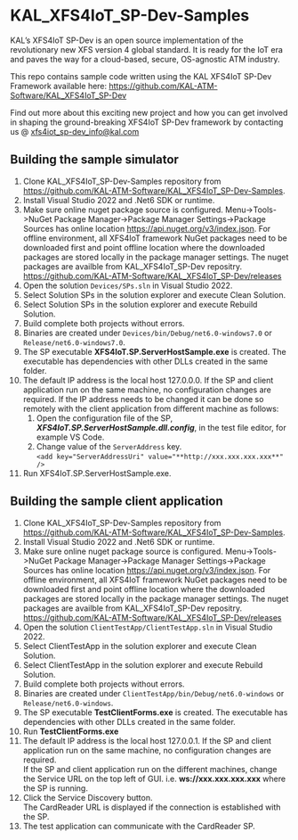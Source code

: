 # KAL_XFS4IoT_SP-Dev-Samples
KAL’s XFS4IoT SP-Dev is an open source implementation of the revolutionary new XFS version 4 global standard. It is ready for the IoT era and paves the way for a cloud-based, secure, OS-agnostic ATM industry.

This repo contains sample code written using the KAL XFS4IoT SP-Dev Framework available here: https://github.com/KAL-ATM-Software/KAL_XFS4IoT_SP-Dev

Find out more about this exciting new project and how you can get involved in shaping the ground-breaking XFS4IoT SP-Dev framework by contacting us @ xfs4iot_sp-dev_info@kal.com

## Building the sample simulator

1. Clone KAL_XFS4IoT_SP-Dev-Samples repository from https://github.com/KAL-ATM-Software/KAL_XFS4IoT_SP-Dev-Samples.
2. Install Visual Studio 2022 and .Net6 SDK or runtime.
3. Make sure online nuget package source is configured. Menu->Tools->NuGet Package Manager->Package Manager Settings->Package Sources has online location https://api.nuget.org/v3/index.json. For offline environment, all XFS4IoT framework NuGet packages need to be downloaded first and point offline location where the downloaded packages are stored locally in the package manager settings. The nuget packages are availble from KAL_XFS4IoT_SP-Dev repositry. https://github.com/KAL-ATM-Software/KAL_XFS4IoT_SP-Dev/releases
4. Open the solution `Devices/SPs.sln` in Visual Studio 2022.
5. Select Solution SPs in the solution explorer and execute Clean Solution.
6. Select Solution SPs in the solution explorer and execute Rebuild Solution.
7. Build complete both projects without errors.
8. Binaries are created under `Devices/bin/Debug/net6.0-windows7.0` or `Release/net6.0-windows7.0`.
9. The SP executable **XFS4IoT.SP.ServerHostSample.exe** is created. The executable has dependencies with other DLLs created in the same folder.
10. The default IP address is the local host 127.0.0.0. If the SP and client application run on the same machine, no configuration changes are required. If the IP address needs to be changed it can be done so remotely with the client application from different machine as follows: 
    1. Open the configuration file of the SP, ***XFS4IoT.SP.ServerHostSample.dll.config***, in the test file editor, for example VS Code.
    2. Change value of the `ServerAddress` key.  
        `<add key="ServerAddressUri" value="**http://xxx.xxx.xxx.xxx**" />`
11. Run XFS4IoT.SP.ServerHostSample.exe.

## Building the sample client application

1. Clone KAL_XFS4IoT_SP-Dev-Samples repository from https://github.com/KAL-ATM-Software/KAL_XFS4IoT_SP-Dev-Samples.
2. Install Visual Studio 2022 and .Net6 SDK or runtime.
3. Make sure online nuget package source is configured. Menu->Tools->NuGet Package Manager->Package Manager Settings->Package Sources has online location https://api.nuget.org/v3/index.json. For offline environment, all XFS4IoT framework NuGet packages need to be downloaded first and point offline location where the downloaded packages are stored locally in the package manager settings. The nuget packages are availble from KAL_XFS4IoT_SP-Dev repositry. https://github.com/KAL-ATM-Software/KAL_XFS4IoT_SP-Dev/releases
4. Open the solution `ClientTestApp/ClientTestApp.sln` in Visual Studio 2022.
5. Select ClientTestApp in the solution explorer and execute Clean Solution.
6. Select ClientTestApp in the solution explorer and execute Rebuild Solution.
7. Build complete both projects without errors.
8. Binaries are created under `ClientTestApp/bin/Debug/net6.0-windows` or `Release/net6.0-windows`.
9. The SP executable **TestClientForms.exe** is created. The executable has dependencies with other DLLs created in the same folder.
10. Run **TestClientForms.exe**
11. The default IP address is the local host 127.0.0.1. If the SP and client application run on the same machine, no configuration changes are required.  
If the SP and client application run on the different machines, change the Service URL on the top left of GUI. i.e. **ws://xxx.xxx.xxx.xxx** where the SP is running.
12. Click the Service Discovery button.  
The CardReader URL is displayed if the connection is established with the SP.
13. The test application can communicate with the CardReader SP.

